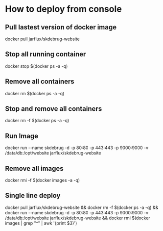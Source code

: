 # How to deploy from console

## Pull lastest version of docker image
docker pull jarflux/skdebrug-website

## Stop all running container
docker stop $(docker ps -a -q)

## Remove all containers
docker rm $(docker ps -a -q)

## Stop and remove all containers
docker rm -f $(docker ps -a -q)

## Run Image
docker run --name skdebrug -d -p 80:80 -p 443:443 -p 9000:9000 -v /data/db:/opt/website jarflux/skdebrug-website

## Remove all images
docker rmi -f $(docker images -a -q)

## Single line deploy
docker pull jarflux/skdebrug-website && docker rm -f $(docker ps -a -q) && docker run --name skdebrug -d -p 80:80 -p 443:443 -p 9000:9000 -v /data/db:/opt/website jarflux/skdebrug-website && docker rmi $(docker images | grep "^<none>" | awk '{print $3}')